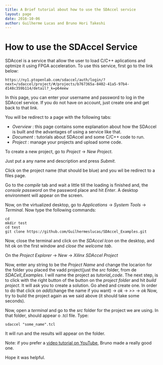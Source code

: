 ```yaml
---
title: A Brief tutorial about how to use the SDAccel service
layout: page
date: 2016-10-06
author: Guilherme Lucas and Bruno Hori Takeshi
---
```


# How to use the SDAccel Service
SDAccel is a service that allow the user to load C/C++ aplications and optmize it using FPGA acceleration.
To use this service, first go to the link below:

```
https://ny1.ptopenlab.com/sdaccel/auth/login/?next=/sdaccel/project/#/projects/b767365a-8402-41a5-97b4-d148c359b114/detail?_k=p64eew
```

In this page, you can enter your username and password to log in the SDAccel service. If you do not have on account,
just create one and get back to that link.

You will be redirect to a page with the following tabs:
- *Overview* : this page contains some explanation about how the SDAccel is built and the advantages of using a service like that.
- *Document* : tutorials about SDAccel and some C/C++ code to run.
- *Project* : manage your projects and upload some code.

To create a new project, go to *Project* -> *New Project*.

Just put a any name and description and press *Submit*.

Click on the project name (that should be blue) and you wil be redirect to a files page.

Go to the *compile* tab and wait a little till the loading is finished and, the *console password* on the password place and hit *Enter*.
A desktop environment will appear on the screen.

Now, on the virtualized desktop, go to *Applications* -> *System Tools* -> *Terminal*. Now type the following commands:

```
cd
mkdir test
cd test
git clone https://github.com/Guilhermeslucas/SDAccel_Examples.git
```

Now, close the terminal and click on the *SDAccel Icon* on the desktop, and hit ok on the first window and *close the welcome tab*.

On the *Project Explorer* -> *New* -> *Xilinx SDAccel Project*

Now, enter any string to be the *Project Name* and change the locarion for the folder you placed the vadd project(just the *src* folder, from de *SDACell_Examples*.
I will name the project as *tutorial_code*.
The next step, is to click with the right button of the button on the *project folder* and hit *build project*. It will ask you to create a solution.
Go ahed and create one. In order to do that click on *add*(change the name if you want) -> *ok* -> *>>* -> *ok*
Now, try to build the project again as we said above (it should take some seconds).

Now, open a *terminal* and go to the *src* folder for the project we are using. In that folder, should appear o .tcl file. Type:

```
sdaccel "some_name".tcl
```

It will run and the results will appear on the folder.

Note: if you prefer a [video tutorial on YouTube](https://www.youtube.com/watch?v=3pFlAyPXCKo), Bruno made a really good one.



Hope it was helpful.
